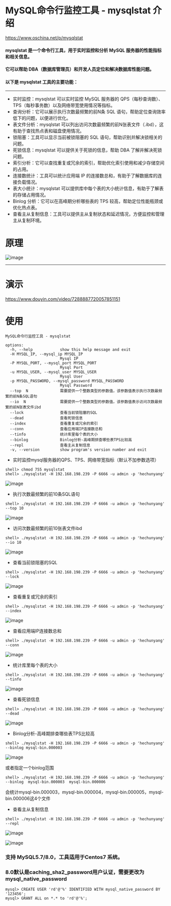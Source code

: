 # MySQL命令行监控工具 - mysqlstat 介绍
https://www.oschina.net/p/mysqlstat
#### mysqlstat 是一个命令行工具，用于实时监控和分析 MySQL 服务器的性能指标和相关信息。
#### 它可以帮助 DBA（数据库管理员）和开发人员定位和解决数据库性能问题。
#### 以下是 mysqlstat 工具的主要功能：
---------------------------------------------
* 实时监控：mysqlstat 可以实时监控 MySQL 服务器的 QPS（每秒查询数）、TPS（每秒事务数）以及网络带宽使用情况等指标。
* 查询分析：它可以展示执行次数最频繁的前N条 SQL 语句，帮助定位查询效率低下的问题，以便进行优化。
* 表文件分析：mysqlstat 可以列出访问次数最频繁的前N张表文件（.ibd），这有助于查找热点表和磁盘使用情况。
* 锁阻塞：工具可以显示当前被锁阻塞的 SQL 语句，帮助识别并解决锁相关的问题。
* 死锁信息：mysqlstat 可以提供关于死锁的信息，帮助 DBA 了解并解决死锁问题。
* 索引分析：它可以查找重复或冗余的索引，帮助优化索引使用和减少存储空间的占用。
* 连接数统计：工具可以统计应用端 IP 的连接数总和，有助于了解数据库的连接负载情况。
* 表大小统计：mysqlstat 可以提供库中每个表的大小统计信息，有助于了解表的存储占用情况。
* Binlog 分析：它可以在高峰期分析哪些表的 TPS 较高，帮助定位性能瓶颈或优化热点表。
* 查看主从复制信息：工具可以提供主从复制状态和延迟情况，方便监控和管理主从复制环境。

# 原理
![image](https://github.com/hcymysql/mysqlstat/assets/19261879/1d4791f9-5cb9-48e5-85b5-c97cb65cb89f)

---------------------------------------------
# 演示

https://www.douyin.com/video/7288887720057851151

# 使用
```
MySQL命令行监控工具 - mysqlstat

options:
  -h, --help            show this help message and exit
  -H MYSQL_IP, --mysql_ip MYSQL_IP
                        Mysql IP
  -P MYSQL_PORT, --mysql_port MYSQL_PORT
                        Mysql Port
  -u MYSQL_USER, --mysql_user MYSQL_USER
                        Mysql User
  -p MYSQL_PASSWORD, --mysql_password MYSQL_PASSWORD
                        Mysql Password
  --top  N              需要提供一个整数类型的参数值，该参数值表示执行次数最频繁的前N条SQL语句
  --io  N               需要提供一个整数类型的参数值，该参数值表示访问次数最频繁的前N张表文件ibd
  --lock                查看当前锁阻塞的SQL
  --dead                查看死锁信息
  --index               查看重复或冗余的索引
  --conn                查看应用端IP连接数总和
  --tinfo               统计库里每个表的大小
  --binlog              Binlog分析-高峰期排查哪些表TPS比较高
  --repl                查看主从复制信息
  -v, --version         show program's version number and exit
```

- 实时监控mysql服务器的QPS、TPS、网络带宽指标（默认不加参数选项）
```
shell> chmod 755 mysqlstat  
shell> ./mysqlstat -H 192.168.198.239 -P 6666 -u admin -p 'hechunyang'
```
![image](https://github.com/hcymysql/mysqlstat/assets/19261879/a35ca689-3cc0-4ec9-8b5f-6682a1986511)


- 执行次数最频繁的前10条SQL语句
```
shell> ./mysqlstat -H 192.168.198.239 -P 6666 -u admin -p 'hechunyang' --top 10
```
![image](https://github.com/hcymysql/mysqlstat/assets/19261879/11437da2-40c2-4ccf-8f9f-79d9d6f52d3d)

- 访问次数最频繁的前10张表文件ibd
```
shell> ./mysqlstat -H 192.168.198.239 -P 6666 -u admin -p 'hechunyang' --io 10
```
![image](https://github.com/hcymysql/mysqlstat/assets/19261879/025cc1d2-0548-464b-8e1a-1011ae06b6f2)

- 查看当前锁阻塞的SQL
```
shell> ./mysqlstat -H 192.168.198.239 -P 6666 -u admin -p 'hechunyang' --lock
```
![image](https://github.com/hcymysql/mysqlstat/assets/19261879/168493c0-0b87-49b5-8801-cc10b2fca935)

- 查看重复或冗余的索引
```
shell> ./mysqlstat -H 192.168.198.239 -P 6666 -u admin -p 'hechunyang' --index
```
![image](https://github.com/hcymysql/mysqlstat/assets/19261879/aebb781f-fcf0-4d41-8364-d381795913df)

- 查看应用端IP连接数总和
```
shell> ./mysqlstat -H 192.168.198.239 -P 6666 -u admin -p 'hechunyang' --conn
```
![image](https://github.com/hcymysql/mysqlstat/assets/19261879/cf0c1e44-7ab9-4aa0-9461-e4e927a51da7)

- 统计库里每个表的大小
```
shell> ./mysqlstat -H 192.168.198.239 -P 6666 -u admin -p 'hechunyang' --tinfo
```
![image](https://github.com/hcymysql/mysqlstat/assets/19261879/9b500c54-2db0-4f43-8d42-ca24f7a12223)

- 查看死锁信息
```
shell> ./mysqlstat -H 192.168.198.239 -P 6666 -u admin -p 'hechunyang' --dead
```
![image](https://github.com/hcymysql/mysqlstat/assets/19261879/2fb154d3-9d44-4eb1-9580-e43a22173dc0)

- Binlog分析-高峰期排查哪些表TPS比较高
```
shell> ./mysqlstat -H 192.168.198.239 -P 6666 -u admin -p 'hechunyang' --binlog mysql-bin.000003
```
![image](https://github.com/hcymysql/mysqlstat/assets/19261879/14ec7453-c5f1-4964-abef-69e04015abf8)

或者指定一个binlog范围
```
shell> ./mysqlstat -H 192.168.198.239 -P 6666 -u admin -p 'hechunyang' --binlog  mysql-bin.000003  mysql-bin.000006
```
会统计mysql-bin.000003，mysql-bin.000004，mysql-bin.000005，mysql-bin.000006这4个文件

- 查看主从复制信息
```
shell> ./mysqlstat -H 192.168.198.239 -P 6666 -u admin -p 'hechunyang' --repl
```
![image](https://github.com/hcymysql/mysqlstat/assets/19261879/367617bd-983c-4625-970c-ef5f59f9dec0)

![image](https://github.com/hcymysql/mysqlstat/assets/19261879/67d99e88-c041-4394-b2a2-6845713979dd)

### 支持 MySQL5.7/8.0，工具适用于Centos7 系统。

### 8.0默认是caching_sha2_password用户认证，需要更改为 mysql_native_password
```
mysql> CREATE USER 'rd'@'%' IDENTIFIED WITH mysql_native_password BY '123456';
mysql> GRANT ALL on *.* to 'rd'@'%';
```
